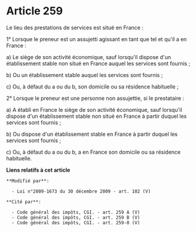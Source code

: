 # Article 259

Le lieu des prestations de services est situé en France :

1° Lorsque le preneur est un assujetti agissant en tant que tel et qu'il a en France :

a) Le siège de son activité économique, sauf lorsqu'il dispose d'un établissement stable non situé en France auquel les
services sont fournis ;

b) Ou un établissement stable auquel les services sont fournis ;

c) Ou, à défaut du a ou du b, son domicile ou sa résidence habituelle ;

2° Lorsque le preneur est une personne non assujettie, si le prestataire :

a) A établi en France le siège de son activité économique, sauf lorsqu'il dispose d'un établissement stable non situé en
France à partir duquel les services sont fournis ;

b) Ou dispose d'un établissement stable en France à partir duquel les services sont fournis ;

c) Ou, à défaut du a ou du b, a en France son domicile ou sa résidence habituelle.

**Liens relatifs à cet article**

	**Modifié par**:

	  - Loi n°2009-1673 du 30 décembre 2009 - art. 102 (V)

	**Cité par**:

	  - Code général des impôts, CGI. - art. 259 A (V)
	  - Code général des impôts, CGI. - art. 259 B (V)
	  - Code général des impôts, CGI. - art. 259-0 (V)

